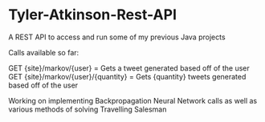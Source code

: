 # Tyler-Atkinson-Rest-API
A REST API to access and run some of my previous Java projects

Calls available so far:

GET {site}/markov/{user} = Gets a tweet generated based off of the user
<br/>GET {site}/markov/{user}/{quantity} = Gets {quantity} tweets generated based off of the user

Working on implementing Backpropagation Neural Network calls as well as various methods of solving Travelling Salesman
